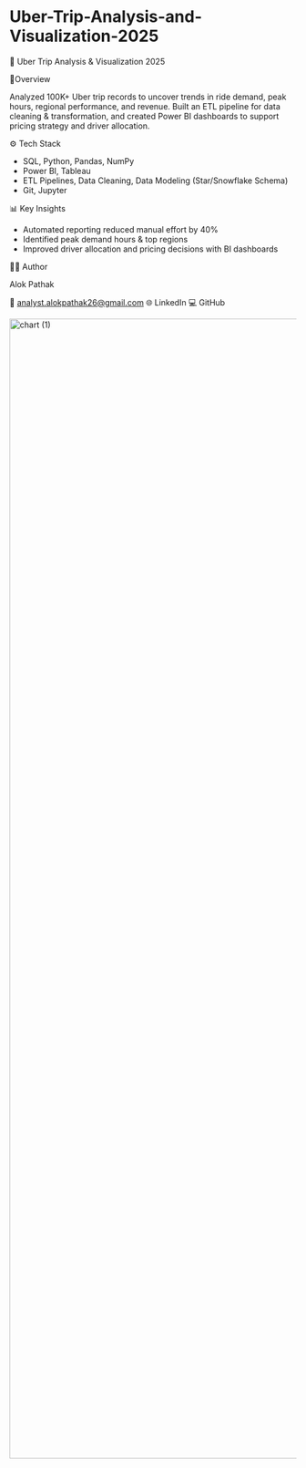# Uber-Trip-Analysis-and-Visualization-2025
🚖 Uber Trip Analysis & Visualization 2025

📌Overview

Analyzed 100K+ Uber trip records to uncover trends in ride demand, peak hours, regional performance, and revenue.
Built an ETL pipeline for data cleaning & transformation, and created Power BI dashboards to support pricing strategy and driver allocation.

⚙️ Tech Stack

- SQL, Python, Pandas, NumPy
- Power BI, Tableau
- ETL Pipelines, Data Cleaning, Data Modeling (Star/Snowflake Schema)
- Git, Jupyter

📊 Key Insights

- Automated reporting reduced manual effort by 40%
- Identified peak demand hours & top regions
- Improved driver allocation and pricing decisions with BI dashboards

👨‍💻 Author

Alok Pathak

📧 analyst.alokpathak26@gmail.com
🌐 LinkedIn
💻 GitHub

<img width="3000" height="2000" alt="chart (1)" src="https://github.com/user-attachments/assets/cab1ba2f-0fc1-4e2d-a3b4-32a59233fef4" />
